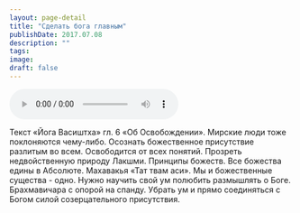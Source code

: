 ```yaml
---
layout: page-detail
title: "Сделать бога главным"
publishDate: 2017.07.08
description: ""
tags:
image:
draft: false
---
```


<audio title="2017.07.08 - Сделать бога главным.mp3" src="https://filer-api.advayta.org/v1.0/public/files/73829" controls=""></audio>

 Текст «Йога Васиштха» гл. 6 «Об Освобождении». Мирские люди тоже поклоняются чему-либо. Осознать божественное присутствие разлитым во всем. Освободится от всех понятий. Прозреть недвойственную природу Лакшми. Принципы божеств. Все божества едины в Абсолюте. Махавакья «Тат твам аси». Мы и божественные существа - одно. Нужно научить свой ум полюбить размышлять о Боге. Брахмавичара с опорой на спанду. Убрать ум и прямо соединяться с Богом силой созерцательного присутствия. 

  
